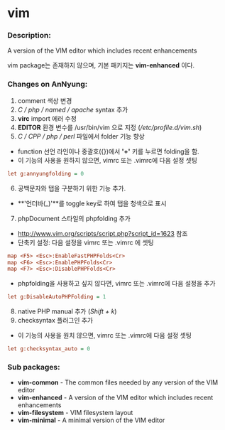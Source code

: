 # vim

### Description:
A version of the VIM editor which includes recent enhancements

vim package는 존재하지 않으며, 기본 패키지는 **vim-enhanced** 이다.

### Changes on AnNyung:
1. comment 색상 변경
2. _C / php / named / apache_ syntax 추가
3. **virc** import 에러 수정
4. **EDITOR** 환경 변수를 /usr/bin/vim 으로 지정 (_/etc/profile.d/vim.sh_)
5. _C / CPP / php / perl_ 파일에서 folder 기능 향상
 * function 선언 라인이나 중괄호({})에서 **'+'** 키를 누르면 folding을 함.
 * 이 기능의 사용을 원하지 않으면, vimrc 또는 .vimrc에 다음 설정 셋팅
 ```ini
 let g:annyungfolding = 0
 ```
6. 공백문자와 탭을 구분하기 위한 기능 추가.
 * **'언더바(\_)'**를 toggle key로 하여 탭을 청색으로 표시
7. phpDocument 스타일의 phpfolding 추가
 * http://www.vim.org/scripts/script.php?script_id=1623 참조
 * 단축키 설정: 다음 설정을 vimrc 또는 .vimrc 에 셋팅
 ```ini
map <F5> <Esc>:EnableFastPHPFolds<Cr>
map <F6> <Esc>:EnablePHPFolds<Cr>
map <F7> <Esc>:DisablePHPFolds<Cr>
```
 * phpfolding을 사용하고 싶지 않다면, vimrc 또는 .vimrc에 다음 설정을 추가
 ```ini
 let g:DisableAutoPHPFolding = 1
 ```
8. native PHP manual 추가 (_Shift + k_)
9. checksyntax 플러그인 추가
 * 이 기능의 사용을 원치 않으면, vimrc 또는 .vimrc에 다음 설정 셋팅
 ```ini
 let g:checksyntax_auto = 0
 ```

### Sub packages:
* **vim-common** - The common files needed by any version of the VIM editor
* **vim-enhanced** - A version of the VIM editor which includes recent enhancements
* **vim-filesystem** - VIM filesystem layout
* **vim-minimal** - A minimal version of the VIM editor